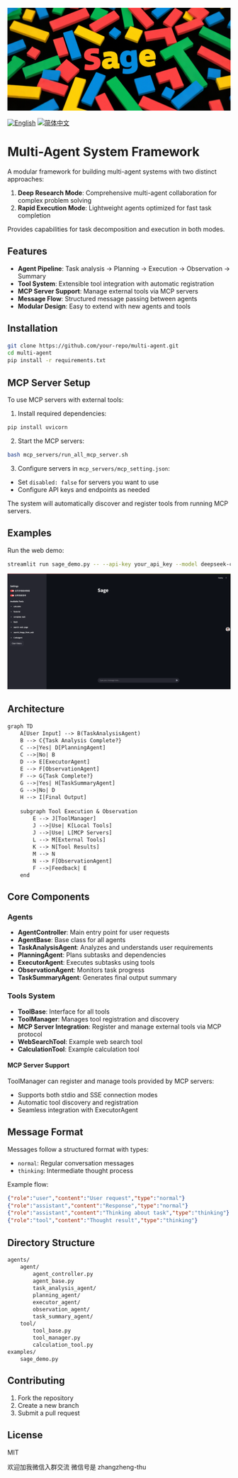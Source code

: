 ![logo](assets/logo.png)

[![English](https://img.shields.io/badge/English-Click-yellow)](README.md)
[![简体中文](https://img.shields.io/badge/简体中文-点击查看-orange)](README_CN.md)

# Multi-Agent System Framework

A modular framework for building multi-agent systems with two distinct approaches:
1. **Deep Research Mode**: Comprehensive multi-agent collaboration for complex problem solving
2. **Rapid Execution Mode**: Lightweight agents optimized for fast task completion

Provides capabilities for task decomposition and execution in both modes.

## Features

- **Agent Pipeline**: Task analysis → Planning → Execution → Observation → Summary
- **Tool System**: Extensible tool integration with automatic registration
- **MCP Server Support**: Manage external tools via MCP servers
- **Message Flow**: Structured message passing between agents  
- **Modular Design**: Easy to extend with new agents and tools

## Installation

```bash
git clone https://github.com/your-repo/multi-agent.git
cd multi-agent
pip install -r requirements.txt
```

## MCP Server Setup

To use MCP servers with external tools:

1. Install required dependencies:
```bash
pip install uvicorn
```

2. Start the MCP servers:
```bash
bash mcp_servers/run_all_mcp_server.sh
```

3. Configure servers in `mcp_servers/mcp_setting.json`:
- Set `disabled: false` for servers you want to use
- Configure API keys and endpoints as needed

The system will automatically discover and register tools from running MCP servers.

## Examples

Run the web demo:
```bash
streamlit run sage_demo.py -- --api-key your_api_key --model deepseek-chat --base-url https://api.deepseek.com/v1
```
![demo](assets/demo.png)


## Architecture

```mermaid
graph TD
    A[User Input] --> B(TaskAnalysisAgent)
    B --> C{Task Analysis Complete?}
    C -->|Yes| D[PlanningAgent]
    C -->|No| B
    D --> E[ExecutorAgent]
    E --> F[ObservationAgent]
    F --> G{Task Complete?}
    G -->|Yes| H[TaskSummaryAgent]
    G -->|No| D
    H --> I[Final Output]
    
    subgraph Tool Execution & Observation 
        E --> J[ToolManager]
        J -->|Use| K[Local Tools]
        J -->|Use| L[MCP Servers]
        L --> M[External Tools]
        K --> N[Tool Results]
        M --> N
        N --> F[ObservationAgent]  
        F -->|Feedback| E  
    end
```

## Core Components

### Agents

- **AgentController**: Main entry point for user requests
- **AgentBase**: Base class for all agents
- **TaskAnalysisAgent**: Analyzes and understands user requirements
- **PlanningAgent**: Plans subtasks and dependencies  
- **ExecutorAgent**: Executes subtasks using tools
- **ObservationAgent**: Monitors task progress
- **TaskSummaryAgent**: Generates final output summary

### Tools System

- **ToolBase**: Interface for all tools
- **ToolManager**: Manages tool registration and discovery
- **MCP Server Integration**: Register and manage external tools via MCP protocol
- **WebSearchTool**: Example web search tool
- **CalculationTool**: Example calculation tool

#### MCP Server Support
ToolManager can register and manage tools provided by MCP servers:
- Supports both stdio and SSE connection modes
- Automatic tool discovery and registration
- Seamless integration with ExecutorAgent

## Message Format

Messages follow a structured format with types:
- `normal`: Regular conversation messages
- `thinking`: Intermediate thought process

Example flow:
```json
{"role":"user","content":"User request","type":"normal"}
{"role":"assistant","content":"Response","type":"normal"}
{"role":"assistant","content":"Thinking about task","type":"thinking"}
{"role":"tool","content":"Thought result","type":"thinking"}
```

## Directory Structure

```
agents/
    agent/
        agent_controller.py
        agent_base.py
        task_analysis_agent/
        planning_agent/ 
        executor_agent/
        observation_agent/
        task_summary_agent/
    tool/
        tool_base.py
        tool_manager.py
        calculation_tool.py
examples/
    sage_demo.py
```

## Contributing

1. Fork the repository
2. Create a new branch 
3. Submit a pull request



## License

MIT

欢迎加我微信入群交流 微信号是 zhangzheng-thu
